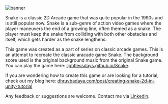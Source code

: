 ![banner](https://user-images.githubusercontent.com/97734029/224823615-5ef2b617-4a9c-4efb-83e6-92dee56903a7.png)

Snake is a classic 2D Arcade game that was quite popular in the 1990s and is still popular now. Snake is a sub-genre of action video games where the player maneuvers the end of a growing line, often themed as a snake. The player must keep the snake from colliding with both other obstacles and itself, which gets harder as the snake lengthens. 

This game was created as a part of series on classic arcade games. This is an attempt to recreate the classic aracade game Snake. The background score used is the original background music from the original Snake game. You can play the game here: [lightlessdays.github.io/Snake](https://lightlessdays.github.io/Snake/).

If you are wondering how to create this game or are looking for a tutorial, check out my blog here: [dhruvbadaya.com/post/creating-snake-2d-in-unity-tutorial](https://www.dhruvbadaya.com/post/creating-snake-2d-in-unity-tutorial)

Any feedback or suggestions are welcome. Contact me via [Linkedin](https://linkedin.com/in/dhruv-badaya).
